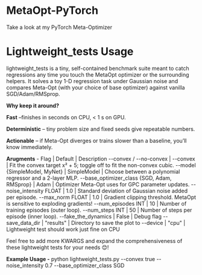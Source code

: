 # MetaOpt-PyTorch
Take a look at my PyTorch Meta-Optimizer

# Lightweight_tests Usage
lightweight_tests is a tiny, self-contained benchmark suite meant to catch regressions any time you touch the MetaOpt optimizer or the surrounding helpers.
It solves a toy 1-D regression task under Gaussian noise and compares Meta-Opt (with your choice of base optimizer) against vanilla SGD/Adam/RMSprop.

**Why keep it around?**

**Fast** –finishes in seconds on CPU, < 1 s on GPU.

**Deterministic** – tiny problem size and fixed seeds give repeatable numbers.

**Actionable** – if Meta-Opt diverges or trains slower than a baseline, you’ll know immediately.

**Arugments** -
Flag | Default | Description
--convex / --no-convex | --convex | Fit the convex target x² + 5; toggle off to fit the non-convex cubic.
--model {SimpleModel, MyNet} | SimpleModel | Choose between a polynomial regressor and a 2-layer MLP.
--base_optimizer_class {SGD, Adam, RMSprop} | Adam | Optimizer Meta-Opt uses for GPC parameter updates.
--noise_intensity FLOAT | 1.0 | Standard deviation of Gaussian noise added per episode.
--max_norm FLOAT | 1.0 | Gradient clipping threshold. MetaOpt is sensitive to exploding gradients!
--num_episodes INT | 10 | Number of training episodes (outer loop).
--num_steps INT | 50 | Number of steps per episode (inner loop).
--fake_the_dynamics | False | Debug flag
--save_data_dir     | "results" | Directory to save the plot to
--device            | "cpu"     | Lightweight test should work just fine on CPU

Feel free to add more KWARGS and expand the comprehensiveness of these lightweight tests for your needs 😊!

**Example Usage -**
python lightweight_tests.py --convex true --noise_intensity 0.7 --base_optimizer_class SGD
